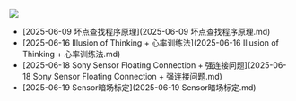 ![](https://komarev.com/ghpvc/?username=liufinback)
- [2025-06-09 坏点查找程序原理](2025-06-09 坏点查找程序原理.md)
- [2025-06-16 Illusion of Thinking + 心率训练法](2025-06-16 Illusion of Thinking + 心率训练法.md)
- [2025-06-18 Sony Sensor Floating Connection + 强连接问题](2025-06-18 Sony Sensor Floating Connection + 强连接问题.md)
- [2025-06-19 Sensor暗场标定](2025-06-19 Sensor暗场标定.md)
